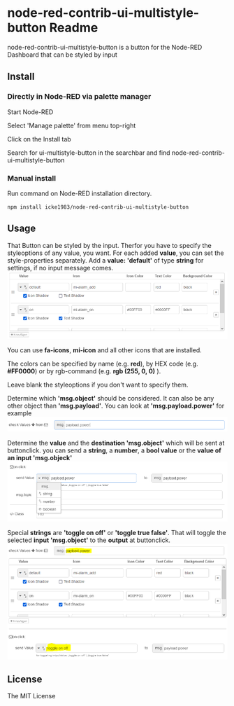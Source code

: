 # node-red-contrib-ui-multistyle-button Readme
node-red-contrib-ui-multistyle-button is a button for the Node-RED Dashboard that can be styled by input

## Install

### Directly in Node-RED via palette manager

Start Node-RED

Select 'Manage palette' from menu top-right

Click on the Install tab

Search for ui-multistyle-button in the searchbar and find node-red-contrib-ui-multistyle-button

### Manual install

Run command on Node-RED installation directory.

    npm install icke1983/node-red-contrib-ui-multistyle-button

## Usage

That Button can be styled by the input. Therfor you have to specify the styleoptions of any value, you want.
For each added **value**, you can set the style-properties separately.
Add a **value: 'default'** of type **string** for settings, if no input message comes.
![values Example](https://raw.githubusercontent.com/icke1983/node-red-contrib-ui-multistyle-button/master/images/values.PNG)

You can use **fa-icons**, **mi-icon** and all other icons that are installed.

The colors can be specified by name (e.g. **red**), by HEX code (e.g. **#FF0000**) or by rgb-command (e.g. **rgb (255, 0, 0)** ).

Leave blank the styleoptions if you don't want to specify them.

Determine which **'msg.object'** should be considered.
It can also be any other object than **'msg.payload'**.
You can look at **'msg.payload.power'** for example
![msg_object Example](https://raw.githubusercontent.com/icke1983/node-red-contrib-ui-multistyle-button/master/images/msg_object.PNG)

Determine the **value** and the **destination 'msg.object'** which will be sent at buttonclick.
you can send a **string**, a **number**, a **bool value** or the **value of an input 'msg.objeck'**
![send_value Example](https://raw.githubusercontent.com/icke1983/node-red-contrib-ui-multistyle-button/master/images/send_value.PNG)

Special **strings** are **'toggle on off'** or **'toggle true false'**.
That will toggle the selected **input 'msg.object'** to the **output** at buttonclick.
![special_strings Example](https://raw.githubusercontent.com/icke1983/node-red-contrib-ui-multistyle-button/master/images/special_strings.PNG)

## License

The MIT License
